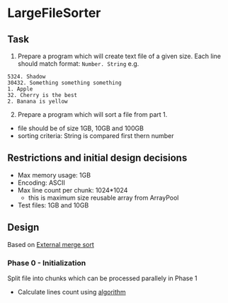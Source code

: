 # LargeFileSorter
## Task
1. Prepare a program which will create text file of a given size. Each line should match format: ```Number. String``` e.g.
```
5324. Shadow 
30432. Something something something 
1. Apple 
32. Cherry is the best 
2. Banana is yellow
```
2. Prepare a program which will sort a file from part 1.
- file should be of size 1GB, 10GB and 100GB
- sorting criteria: String is compared first thern number

## Restrictions and initial design decisions
- Max memory usage: 1GB 
- Encoding: ASCII
- Max line count per chunk: 1024*1024
  - this is maximum size reusable array from ArrayPool
- Test files: 1GB and 10GB

## Design
Based on [External merge sort](https://en.wikipedia.org/wiki/External_sorting#External_merge_sort)

### Phase 0 - Initialization
Split file into chunks which can be processed parallely in Phase 1
- Calculate lines count using [algorithm](https://nimaara.com/2018/03/20/counting-lines-of-a-text-file-in-csharp.html) 
